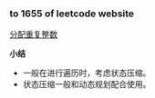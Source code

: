 ### to 1655 of leetcode website

[分配重复整数](https://leetcode-cn.com/problems/distribute-repeating-integers/)

**小结**
- 一般在进行遍历时，考虑状态压缩。
- 状态压缩一般和动态规划配合使用。